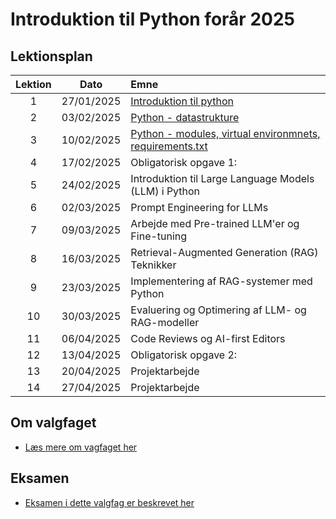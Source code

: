 # Introduktion til Python forår 2025    

## Lektionsplan

| Lektion |    Dato    |                           Emne                            |
|:-----:|:---------:|:----------------------------------------------------------|
|    1    | 27/01/2025 | [Introduktion til python](lessons/ses1.md)                |
|    2    | 03/02/2025 | [Python - datastrukture](lessons/ses2.md)                 |
|    3    | 10/02/2025 | [Python - modules, virtual environmnets, requirements.txt](lessons/ses3.md)|
|    4    | 17/02/2025 | Obligatorisk opgave 1:                          |
|    5    | 24/02/2025 | Introduktion til Large Language Models (LLM) i Python     |
|    6    | 02/03/2025 | Prompt Engineering for LLMs                               |
|    7    | 09/03/2025 | Arbejde med Pre-trained LLM'er og Fine-tuning             |
|    8    | 16/03/2025 | Retrieval-Augmented Generation (RAG) Teknikker            |
|    9    | 23/03/2025 | Implementering af RAG-systemer med Python                 |
|   10    | 30/03/2025 | Evaluering og Optimering af LLM- og RAG-modeller          |
|   11    | 06/04/2025 | Code Reviews og AI-first Editors                          |
|   12    | 13/04/2025 | Obligatorisk opgave 2:                                    |
|   13    | 20/04/2025 | Projektarbejde                                            |
|   14    | 27/04/2025 | Projektarbejde                                            |

## Om valgfaget
* [Læs mere om vagfaget her](lessons/about_this_elective.md)

## Eksamen
* [Eksamen i dette valgfag er beskrevet her](lessons/exam.md)





